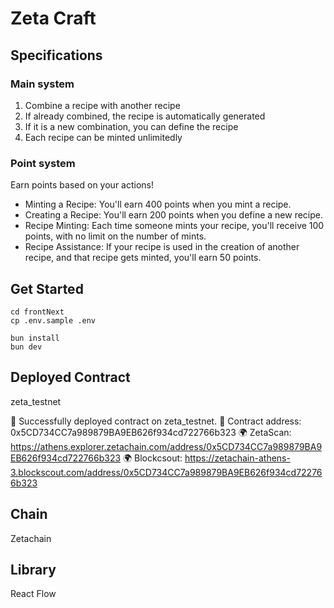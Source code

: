 # Zeta Craft

## Specifications

### Main system
1. Combine a recipe with another recipe
2. If already combined, the recipe is automatically generated
3. If it is a new combination, you can define the recipe
4. Each recipe can be minted unlimitedly 

### Point system
Earn points based on your actions! 
- Minting a Recipe: You'll earn 400 points when you mint a recipe.
- Creating a Recipe: You'll earn 200 points when you define a new recipe.
- Recipe Minting: Each time someone mints your recipe, you'll receive 100 points, with no limit on the number of mints.
- Recipe Assistance: If your recipe is used in the creation of another recipe, and that recipe gets minted, you'll earn 50 points.

## Get Started

```
cd frontNext
cp .env.sample .env
```

```
bun install
bun dev
```
## Deployed Contract

zeta_testnet

🚀 Successfully deployed contract on zeta_testnet.
📜 Contract address: 0x5CD734CC7a989879BA9EB626f934cd722766b323
🌍 ZetaScan: https://athens.explorer.zetachain.com/address/0x5CD734CC7a989879BA9EB626f934cd722766b323
🌍 Blockcsout: https://zetachain-athens-3.blockscout.com/address/0x5CD734CC7a989879BA9EB626f934cd722766b323



## Chain
Zetachain
## Library
React Flow

